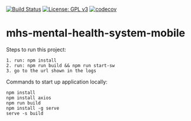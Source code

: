 [![Build Status](https://dev.azure.com/NHSDigitalIXN/Mental%20Health%20System/_apis/build/status/Mobile%20-%20CI?branchName=master)](https://dev.azure.com/NHSDigitalIXN/Mental%20Health%20System/_build/latest?definitionId=5&branchName=master) [![License: GPL v3](https://img.shields.io/badge/License-GPLv3-blue.svg)](https://www.gnu.org/licenses/gpl-3.0) [![codecov](https://codecov.io/gh/buseolafusca/mhs-mental-health-system-mobile/branch/master/graph/badge.svg)](https://codecov.io/gh/buseolafusca/mhs-mental-health-system-mobile)

# mhs-mental-health-system-mobile

Steps to run this project:
```
1. run: npm install
2. run: npm run build && npm run start-sw
3. go to the url shown in the logs
```

Commands to start up application locally:

```
npm install
npm install axios
npm run build
npm install -g serve
serve -s build
```
